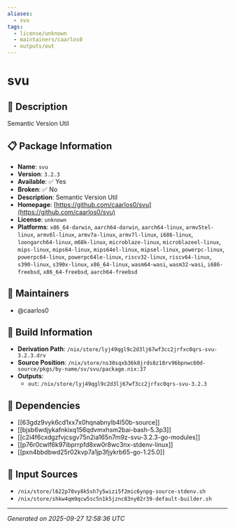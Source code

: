 ```yaml
---
aliases:
  - svu
tags:
  - license/unknown
  - maintainers/caarlos0
  - outputs/out
---
```


# svu

## 📝 Description

Semantic Version Util

## 📋 Package Information

- **Name**: `svu`
- **Version**: `3.2.3`
- **Available**: ✅ Yes
- **Broken**: ✅ No
- **Description**: Semantic Version Util
- **Homepage**: [https://github.com/caarlos0/svu](https://github.com/caarlos0/svu)
- **License**: `unknown`
- **Platforms**: `x86_64-darwin`, `aarch64-darwin`, `aarch64-linux`, `armv5tel-linux`, `armv6l-linux`, `armv7a-linux`, `armv7l-linux`, `i686-linux`, `loongarch64-linux`, `m68k-linux`, `microblaze-linux`, `microblazeel-linux`, `mips-linux`, `mips64-linux`, `mips64el-linux`, `mipsel-linux`, `powerpc-linux`, `powerpc64-linux`, `powerpc64le-linux`, `riscv32-linux`, `riscv64-linux`, `s390-linux`, `s390x-linux`, `x86_64-linux`, `wasm64-wasi`, `wasm32-wasi`, `i686-freebsd`, `x86_64-freebsd`, `aarch64-freebsd`
## 👥 Maintainers

- @caarlos0


## 🔧 Build Information

- **Derivation Path**: `/nix/store/lyj49qgl9c2d3lj67wf3cc2jrfxc0qrs-svu-3.2.3.drv`
- **Source Position**: `/nix/store/ns30sqxb36k8jrds8z18rv96bpnwc60d-source/pkgs/by-name/sv/svu/package.nix:37`
- **Outputs**:
  - `out`:  `/nix/store/lyj49qgl9c2d3lj67wf3cc2jrfxc0qrs-svu-3.2.3`

## 🔗 Dependencies

- [[63gdz9vyk6cd1xx7x0hqnabnylb4l50b-source]]
- [[bjsb6wdjykafnkixq156qdvmxhsm2bai-bash-5.3p3]]
- [[c2i4f6cxdgzfvjcsgv75n2ia165n7m9z-svu-3.2.3-go-modules]]
- [[p76r0cwlf6k97ibprrpfd8xw0r8wc3nx-stdenv-linux]]
- [[pxn4bbdbwd25r02kvp7a1jp3fjykrb65-go-1.25.0]]

## 📁 Input Sources

- `/nix/store/l622p70vy8k5sh7y5wizi5f2mic6ynpg-source-stdenv.sh`
- `/nix/store/shkw4qm9qcw5sc5n1k5jznc83ny02r39-default-builder.sh`

---
*Generated on 2025-09-27 12:58:36 UTC*
